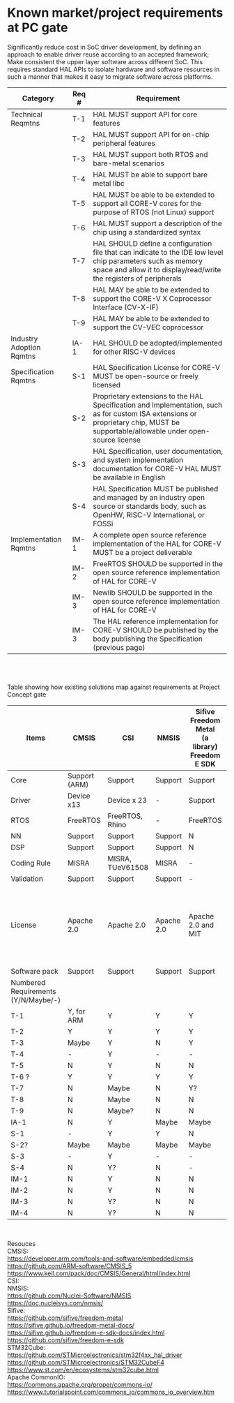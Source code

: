 
# Known market/project requirements at PC gate
Significantly reduce cost in SoC driver development, by defining an approach to enable driver reuse according to an accepted framework;<br>
Make consistent the upper layer software across different SoC. This requires standard HAL APIs to isolate hardware and software resources in such a manner that makes it easy to migrate software across platforms.

| Category | Req # | Requirement |
| --- | --- | --- |
| Technical Reqmtns	| T-1	| HAL MUST support API for core features |
|     | T-2	| HAL MUST support API for on-chip peripheral features | 
|     | T-3	| HAL MUST support both RTOS and bare-metal scenarios |
|     | T-4	| HAL MUST be able to support bare metal libc |
|     | T-5	| HAL MUST be able to be extended to support all CORE-V cores for the purpose of RTOS (not Linux) support|
|     | T-6	| HAL MUST support a description of the chip using a standardized syntax|
|     | T-7	| HAL SHOULD define a configuration file that can indicate to the IDE low level chip parameters such as memory space and allow it to display/read/write the registers of peripherals|
|     | T-8	| HAL MAY be able to be extended to support the CORE-V X Coprocessor Interface (CV-X-IF)|
|     | T-9 | HAL MAY be able to be extended to support the CV-VEC coprocessor|
| Industry Adoption Rqmtns|	IA-1	| HAL SHOULD be adopted/implemented for other RISC-V devices|
| Specification Rqmtns| S-1	| HAL Specification License for CORE-V MUST be open-source or freely licensed |
|    | S-2 | Proprietary extensions to the HAL Specification and Implementation, such as for custom ISA extensions or proprietary chip, MUST be supportable/allowable under open-source license|
|    | S-3	| HAL Specification, user documentation, and system implementation documentation for CORE-V HAL MUST be available in English |
|    | S-4	| HAL Specification MUST be published and managed by an industry open source or standards body, such as OpenHW, RISC-V International, or FOSSi|
| Implementation Rqmtns |	IM-1 | A complete open source reference implementation of the HAL for CORE-V MUST be a project deliverable |
|    | IM-2 |	FreeRTOS SHOULD be supported in the open source reference implementation of HAL for CORE-V |
|    | IM-3	|Newlib SHOULD be supported in the open source reference implementation of HAL for CORE-V |
|    | IM-3	| The HAL reference implementation for CORE-V SHOULD be published by the body publishing the Specification (previous page)| 

<br>
<br>
<br>
Table showing how existing solutions map against requirements at Project Concept gate

|  Items | 	CMSIS |	CSI |  NMSIS | Sifive Freedom Metal <br> (a library) <br> Freedom E SDK | STM32F4 HAL <br> STM32Cube <br> (a SDK?)  | CommonIO <br> (It is something different)  |
| --- | --- | --- | --- | --- | --- | --- |
| Core | Support (ARM) |	Support	| Support	|  Support  |  Support (ARM)  |     |
| Driver | Device x13 |	Device  x 23 | 	- |  Support  |  Support   |    |
| RTOS| FreeRTOS |	FreeRTOS, Rhino	| -   |   FreeRTOS  | FreeRTOS     |	    |
| NN	| Support	| Support |	Support  |  N  | Support   |	    |
| DSP	| Support	| Support	| Support	|   N  |  Support  |      |
| Coding Rule | MISRA | MISRA, TUeV61508 |	MISRA |  -  | -   |	    |
| Validation | Support |	Support |	 Support |  -  |  -  |	    |
| License |	Apache 2.0 |	Apache 2.0 |	Apache 2.0 |  Apache 2.0 and MIT  | Apache License 2.0, MIT <br> BSD-3-Clause, ST SLA0044 <br> Independent JPEG Group License  |	    |
| Software pack |	Support	| Support |	Support	|  Support  | Support   |    |
| Numbered Requirements	<br> (Y/N/Maybe/-)|     |    |    |    |    |		   |	
| T-1 |  Y, for ARM  | Y   |  Y   |   Y |  Y, for ARM  |		   |		
| T-2 |  Y  |  Y  |  Y  |  Y  |  Y   |	 |		
| T-3 |  Maybe  |  Y  |  N  |  Y  | Y  |	    |		
| T-4 | -  |  Y  | -  |  - |  -  |		   |		
| T-5 |  N  |  Y  |  N  |  N  |  N  |			|	
| T-6 ? |  Y  |  Y  | Y   |  Y  | Y   |	   |		
| T-7 |  N  |  Maybe  |  N |  Y?  | N   |				|
| T-8 | N   | Maybe   |  N |  N  |   N |			|	
| T-9 |  N  |  Maybe?  |  N  |  N  |  N  |				|
| IA-1 | N  |  Y  |  Maybe  |  Maybe  | N   |			|	
| S-1 |  -  |  Y  |  Y  |  N  |  -  |	   |			
| S-2? |  Maybe  |  Maybe  |  Maybe  |  Maybe  |  Maybe  |	    |		
| S-3 |  -  |  Y  |  -  |  -  |   - |		   |	
| S-4 |  N  |  Y?  |  N  | -  |  N  |      |			
| IM-1 | N  |  Y  |  N  |  N  |  N  |		   |		
| IM-2 | N  |  Y  |  N  |  N  |   N |	    |			
| IM-3 | N  |  Y?  |  N  |  N  |  N  |	     |			
| IM-4 | N  |  Y?  |  N  |  N  |   N |		    |	
<br>

Resouces <br>
CMSIS: <br> https://developer.arm.com/tools-and-software/embedded/cmsis <br> https://github.com/ARM-software/CMSIS_5 <br> https://www.keil.com/pack/doc/CMSIS/General/html/index.html <br>
CSI: <br>
NMSIS: <br> https://github.com/Nuclei-Software/NMSIS <br> https://doc.nucleisys.com/nmsis/ <br> 
Sifive: <br>  https://github.com/sifive/freedom-metal <br> https://sifive.github.io/freedom-metal-docs/ <br> https://sifive.github.io/freedom-e-sdk-docs/index.html <br> https://github.com/sifive/freedom-e-sdk <br>
STM32Cube: <br> https://github.com/STMicroelectronics/stm32f4xx_hal_driver <br> https://github.com/STMicroelectronics/STM32CubeF4 <br> https://www.st.com/en/ecosystems/stm32cube.html <br> 
Apache CommonIO: <br> https://commons.apache.org/proper/commons-io/ <br> https://www.tutorialspoint.com/commons_io/commons_io_overview.htm <br>
  





